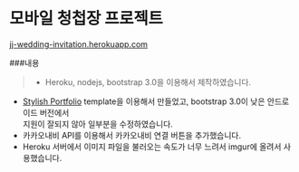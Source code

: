 모바일 청첩장 프로젝트
==============
[jj-wedding-invitation.herokuapp.com](http://jj-wedding-invitation.herokuapp.com)  

###내용
> - Heroku, nodejs, bootstrap 3.0을 이용해서 제작하였습니다.  
- [Stylish Portfolio](https://startbootstrap.com/template-overviews/stylish-portfolio/) template을 이용해서 만들었고, bootstrap 3.0이 낮은 안드로이드 버전에서  
지원이 잘되지 않아 일부분을 수정하였습니다.  
- 카카오내비 API를 이용해서 카카오내비 연결 버튼을 추가했습니다.  
- Heroku 서버에서 이미지 파일을 불러오는 속도가 너무 느려서 imgur에 올려서 사용했습니다.
